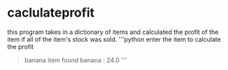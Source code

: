 # caclulateprofit
this program takes in a dictionary of items and calculated the profit of the item if all of the item's stock was sold.
'''python
enter the item to calculate the profit
> banana
item found
banana : 24.0
'''
